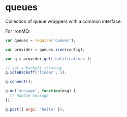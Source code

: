 queues
======

Collection of queue wrappers with a common interface.

For IronMQ:

```javascript
var queues = require('queues');

var provider = queues.iron(config);

var q = provider.get('notifications');

// set a backoff strategy
q.idleBackoff('linear', 5);

q.connect();

q.on('message', function(msg) {
  // handle message
});

q.post({ arg1: 'hello' });
```
